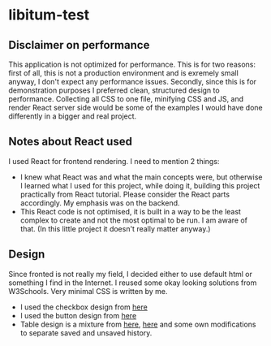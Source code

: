 # libitum-test

## Disclaimer on performance

This application is not optimized for performance. This is for two reasons: first of all, this is not a production environment and is exremely small anyway, I don't expect any performance issues. Secondly, since this is for demonstration purposes I preferred clean, structured design to performance. Collecting all CSS to one file, minifying CSS and JS, and render React server side would be some of the examples I would have done differently in a bigger and real project.

## Notes about React used

I used React for frontend rendering. I need to mention 2 things:

* I knew what React was and what the main concepts were, but otherwise I learned what I used for this project, while doing it, building this project practically from React tutorial. Please consider the React parts accordingly. My emphasis was on the backend.
* This React code is not optimised, it is built in a way to be the least complex to create and not the most optimal to be run. I am aware of that. (In this little project it doesn't really matter anyway.)

## Design

Since fronted is not really my field, I decided either to use default html or something I find in the Internet. I reused some okay looking solutions from W3Schools. Very minimal CSS is written by me.

* I used the checkbox design from [here](https://www.w3schools.com/howto/howto_css_custom_checkbox.asp)
* I used the button design from [here](https://www.w3schools.com/howto/howto_css_alert_buttons.asp)
* Table design is a mixture from [here](https://www.w3schools.com/howto/howto_css_comparison_table.asp), [here](https://www.w3schools.com/css/css_table.asp) and some own modifications to separate saved and unsaved history.